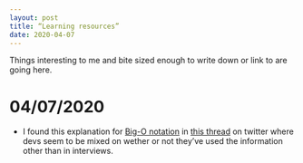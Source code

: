 ```yaml
---
layout: post
title: “Learning resources”
date: 2020-04-07
---
```


Things interesting to me and bite sized enough to write down or link to are going here.

# 04/07/2020
* I found this explanation for [Big-O notation](https://justin.abrah.ms/computer-science/big-o-notation-explained.html) in [this thread](https://twitter.com/lynncyrin/status/1247309754671583232?s=21) on twitter where devs seem to be mixed on wether or not they’ve used the information other than in interviews. 